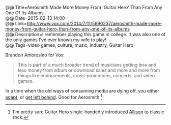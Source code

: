 @@ Title=Aerosmith Made More Money From 'Guitar Hero' Than From Any One Of Its Albums  
@@ Date=2015-02-13 14:00  
@@ Link=http://www.vox.com/2014/7/11/5890237/aerosmith-made-more-money-from-guitar-hero-than-from-any-one-of-its-albums  
@@ Description=I remember playing this game in college. It was also one of the only games I've ever known my wife to play!  
@@ Tags=video games, culture, music, industry, Guitar Hero  

Brandon Ambrosino for Vox: 
>This is part of a much broader trend of musicians getting less and less money from album or download sales and more and more from things like endorsements, cross-promotions, concerts, and video games.

In a time when the old ways of consuming media are dying off, you either [adapt][aboveavalon], or [get left behind][mashable]. Good for Aerosmith.[^ae]

[^ae]: I'm pretty sure Guitar Hero single-handedly introduced [Allison][twitter] to classic rock.

[aboveavalon]: http://www.aboveavalon.com/notes/2015/2/5/apples-new-music-strategy
[mashable]: http://mashable.com/2012/07/24/music-sales-decline/
[twitter]: http://www.twitter.com/venusautumn